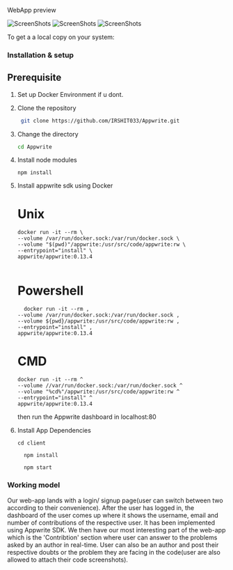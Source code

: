 WebApp preview


![ScreenShots](https://ik.imagekit.io/dgyjhsxq7/Screenshot_2022-05-13_032958_18vXt5lT3.jpg?ik-sdk-version=javascript-1.4.3&updatedAt=1652716317944)
![ScreenShots](https://ik.imagekit.io/dgyjhsxq7/ss1_BUBTwNkr-.jpg?ik-sdk-version=javascript-1.4.3&updatedAt=1652716318747)
![ScreenShots](https://ik.imagekit.io/dgyjhsxq7/ss2__SSCTR5Xj.jpg?ik-sdk-version=javascript-1.4.3&updatedAt=1652716318193)











To get a a local copy on your system:



### Installation & setup

## Prerequisite

1. Set up Docker Environment if u dont.


1. Clone the repository
  
    ```bash
     git clone https://github.com/IRSHIT033/Appwrite.git
     ```
2. Change the directory
    ```bash
    cd Appwrite
    ```
3. Install node modules
    ```
    npm install
    ```
4. Install appwrite sdk using Docker
    # Unix
    ```
    docker run -it --rm \
    --volume /var/run/docker.sock:/var/run/docker.sock \
    --volume "$(pwd)"/appwrite:/usr/src/code/appwrite:rw \
    --entrypoint="install" \
    appwrite/appwrite:0.13.4
     
    ```
    # Powershell
    ```
      docker run -it --rm ,
    --volume /var/run/docker.sock:/var/run/docker.sock ,
    --volume ${pwd}/appwrite:/usr/src/code/appwrite:rw ,
    --entrypoint="install" ,
    appwrite/appwrite:0.13.4
    ```
    
    # CMD 
    ```
    docker run -it --rm ^
    --volume //var/run/docker.sock:/var/run/docker.sock ^
    --volume "%cd%"/appwrite:/usr/src/code/appwrite:rw ^
    --entrypoint="install" ^
    appwrite/appwrite:0.13.4
    ```
    
    then run the Appwrite dashboard in localhost:80 
    
 5. Install App Dependencies
     ```
     cd client
     ```  
    ```
      npm install
    ```
    ```
      npm start
    ```




### Working model

Our web-app lands with a login/ signup page(user can switch between two according to their convenience). After the user has logged in, the dashboard of the user comes up where it shows the username, email and number of contributions of the respective user. It has been implemented using Appwrite SDK. We then have our most interesting part of the web-app which is the 'Contribtion' section where user can answer to the problems asked by an author in real-time. User can also be an author and post their respective doubts or the problem they are facing in the code(user are also allowed to attach their code screenshots).
